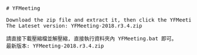 <pre>
# YFMeeting

Download the zip file and extract it, then click the YFMeeting.bat program to start.
The Lateset version: YFMeeting-2018.r3.4.zip

請直接下載壓縮檔並解壓縮, 直接執行資料夾內 YFMeeting.bat 即可。
最新版本: YFMeeting-2018.r3.4.zip
</pre>
